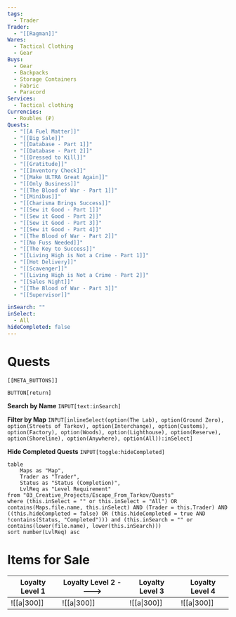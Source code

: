 ```yaml
---
tags:
  - Trader
Trader:
  - "[[Ragman]]"
Wares:
  - Tactical Clothing
  - Gear
Buys:
  - Gear
  - Backpacks
  - Storage Containers
  - Fabric
  - Paracord
Services:
  - Tactical clothing
Currencies:
  - Roubles (₽)
Quests: 
  - "[[A Fuel Matter]]"
  - "[[Big Sale]]"
  - "[[Database - Part 1]]"
  - "[[Database - Part 2]]"
  - "[[Dressed to Kill]]"
  - "[[Gratitude]]"
  - "[[Inventory Check]]"
  - "[[Make ULTRA Great Again]]"
  - "[[Only Business]]"
  - "[[The Blood of War - Part 1]]"
  - "[[Minibus]]"
  - "[[Charisma Brings Success]]"
  - "[[Sew it Good - Part 1]]"
  - "[[Sew it Good - Part 2]]"
  - "[[Sew it Good - Part 3]]"
  - "[[Sew it Good - Part 4]]"
  - "[[The Blood of War - Part 2]]"
  - "[[No Fuss Needed]]"
  - "[[The Key to Success]]"
  - "[[Living High is Not a Crime - Part 1]]"
  - "[[Hot Delivery]]"
  - "[[Scavenger]]"
  - "[[Living High is Not a Crime - Part 2]]"
  - "[[Sales Night]]"
  - "[[The Blood of War - Part 3]]"
  - "[[Supervisor]]"

inSearch: ""
inSelect:
  - All
hideCompleted: false
---
```

# Quests

```meta-bind-embed
[[META_BUTTONS]]
```
`BUTTON[return]` 

**Search by Name**
`INPUT[text:inSearch]`

**Filter by Map**
`INPUT[inlineSelect(option(The Lab), option(Ground Zero), option(Streets of Tarkov), option(Interchange), option(Customs), option(Factory), option(Woods), option(Lighthouse), option(Reserve), option(Shoreline), option(Anywhere), option(All)):inSelect]`

**Hide Completed Quests**
`INPUT[toggle:hideCompleted]`
```dataview
table 
    Maps as "Map", 
    Trader as "Trader", 
    Status as "Status (Completion)", 
    LvlReq as "Level Requirement"
from "03_Creative_Projects/Escape_From_Tarkov/Quests"
where (this.inSelect = "" or this.inSelect = "All") OR contains(Maps.file.name, this.inSelect) AND (Trader = this.Trader) AND ((this.hideCompleted = false) OR (this.hideCompleted = true AND !contains(Status, "Completed"))) and (this.inSearch = "" or contains(lower(file.name), lower(this.inSearch)))
sort number(LvlReq) asc
```

# Items for Sale

| Loyalty Level 1 | Loyalty Level 2 ----> | Loyalty Level 3 | Loyalty Level 4 |
| --------------- | --------------------- | --------------- | --------------- |
| ![[a\|300]]     | ![[a\|300]]           | ![[a\|300]]     | ![[a\|300]]     |
